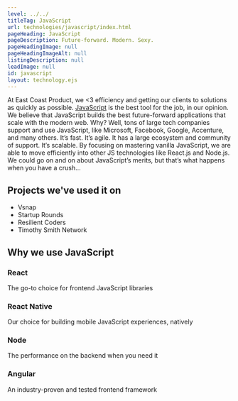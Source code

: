 ```yaml
---
level: ../../
titleTag: JavaScript
url: technologies/javascript/index.html
pageHeading: JavaScript
pageDescription: Future-forward. Modern. Sexy.
pageHeadingImage: null
pageHeadingImageAlt: null
listingDescription: null
leadImage: null
id: javascript
layout: technology.ejs
---
```


At East Coast Product, we <3 efficiency and getting our clients to solutions as quickly as possible. <a href="https://www.javascript.com/">JavaScript</a> is the best tool for the job, in our opinion. We believe that JavaScript builds the best future-forward applications that scale with the modern web. Why? Well, tons of large tech companies support and use JavaScript, like Microsoft, Facebook, Google, Accenture, and many others. It’s fast. It’s agile. It has a large ecosystem and community of support. It’s scalable. By focusing on mastering vanilla JavaScript, we are able to move efficiently into other JS technologies like React.js and Node.js. We could go on and on about JavaScript’s merits, but that’s what happens when you have a crush...

## Projects we've used it on

* Vsnap
* Startup Rounds
* Resilient Coders
* Timothy Smith Network

## Why we use JavaScript

### React

The go-to choice for frontend JavaScript libraries

### React Native

Our choice for building mobile JavaScript experiences, natively

### Node

The performance on the backend when you need it

### Angular

An industry-proven and tested frontend framework
